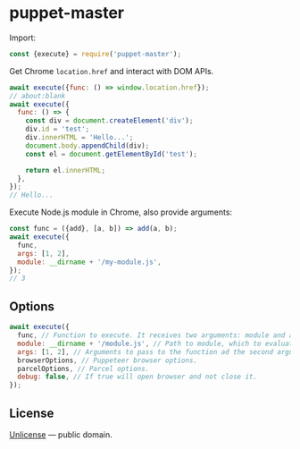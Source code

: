 # puppet-master

Import:

```js
const {execute} = require('puppet-master');
```

Get Chrome `location.href` and interact with DOM APIs.

```js
await execute({func: () => window.location.href});
// about:blank
await execute({
  func: () => {
    const div = document.createElement('div');
    div.id = 'test';
    div.innerHTML = 'Hello...';
    document.body.appendChild(div);
    const el = document.getElementById('test');

    return el.innerHTML;
  },
});
// Hello...
```

Execute Node.js module in Chrome, also provide arguments:

```js
const func = ({add}, [a, b]) => add(a, b);
await execute({
  func,
  args: [1, 2],
  module: __dirname + '/my-module.js',
});
// 3
```


## Options

```js
await execute({
  func, // Function to execute. It receives two arguments: module and args.
  module: __dirname + '/module.js', // Path to module, which to evaluate and provide to function.
  args: [1, 2], // Arguments to pass to the function ad the second argument.
  browserOptions, // Puppeteer browser options.
  parcelOptions, // Parcel options.
  debug: false, // If true will open browser and not close it.
});
```


## License

[Unlicense](./LICENSE) &mdash; public domain.
